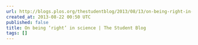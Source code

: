 ```yaml
---
url: http://blogs.plos.org/thestudentblog/2013/08/13/on-being-right-in-science/
created_at: 2013-08-22 00:50 UTC
published: false
title: On being ‘right’ in science | The Student Blog
tags: []
---
```



